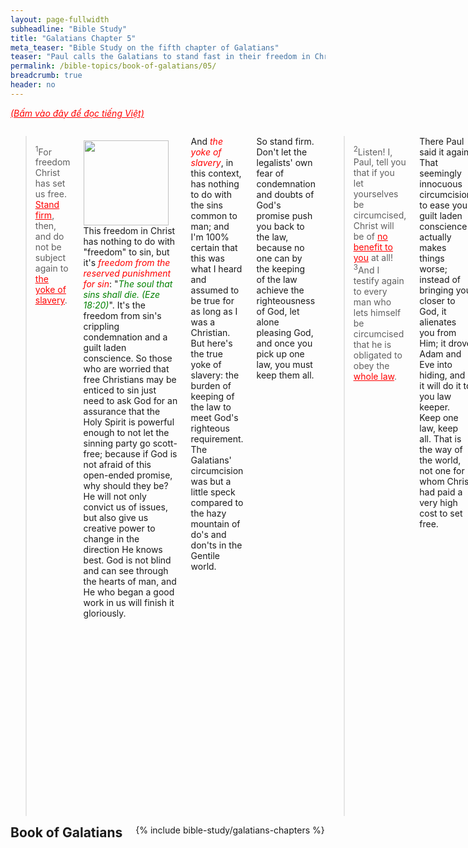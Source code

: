 ```yaml
---
layout: page-fullwidth
subheadline: "Bible Study"
title: "Galatians Chapter 5"
meta_teaser: "Bible Study on the fifth chapter of Galatians"
teaser: "Paul calls the Galatians to stand fast in their freedom in Christ, to stand firm against the pressure to go back to the law via circumcision (or justification based on observance of the law). To walk in the Spirit, as opposed to the keeping of the law, that they might be able to love one another, and to bear fruit of the Spirit."
permalink: /bible-topics/book-of-galatians/05/
breadcrumb: true
header: no
---
```

<!--more-->
<p style="font-style: italic;"><a style="color: #ff0000;" href="{{ site.projectname }}/hoc-kinh-thanh/sach-ga-la-ti/05/">(Bấm vào đây để đọc tiếng Việt)</a></p>
<div class="row">
<div class="medium-8 columns" markdown="1">

<!-- main body text -->
> <sup>1</sup>For freedom Christ has set us free. <span style="text-decoration: underline;"><span style="color: #ff0000; text-decoration: underline;">Stand firm</span></span>, then, and do not be subject again to <span style="text-decoration: underline;"><span style="color: #ff0000; text-decoration: underline;">the yoke of slavery</span></span>.<span style="text-align: justify;">

<div>
<p>
<img alt src="{{ site.baseurl }}/images/different-gospel.jpg" style="border: 0px none; margin: 7px 15px 0px 0px; max-width: 100%; height: 136px; padding: 0px; float: left;">
This freedom in Christ has nothing to do with "freedom" to sin, but it's <em><span style="color: #ff0000;">freedom from the reserved punishment for sin</span></em>: "<span style="color: #008000;"><em>The soul that sins shall die. (Eze 18:20)</em></span>". It's the freedom from sin's crippling condemnation and a guilt laden conscience. So those who are worried that free Christians may be enticed to sin just need to ask God for an assurance that the Holy Spirit is powerful enough to not let the sinning party go scott-free; because if God is not afraid of this open-ended promise, why should they be? He will not only convict us of issues, but also give us creative power to change in the direction He knows best. God is not blind and can see through the hearts of man, and He who began a good work in us will finish it gloriously.
</p>
</div>

And <em><span style="color: #ff0000;">the yoke of slavery</span></em>, in this context, has nothing to do with the sins common to man; and I'm 100% certain that this was what I heard and assumed to be true for as long as I was a Christian. But here's the true yoke of slavery: the burden&nbsp;of keeping of the law to meet God's righteous requirement. The Galatians' circumcision was but a little speck compared to the hazy mountain of do's and don'ts in the Gentile world.

So stand firm. Don't let the legalists' own fear of condemnation and doubts of God's promise push you back to the law, because no one can by the keeping of the law achieve the righteousness of God, let alone pleasing God, and once you pick up one law, you must keep them all.

> <sup>2</sup>Listen! I, Paul, tell you that if you let yourselves be circumcised, Christ will be of <span style="text-decoration: underline;"><span style="color: #ff0000; text-decoration: underline;">no benefit to you</span></span> at all! <sup>3</sup>And I testify again to every man who lets himself be circumcised that he is obligated to obey the <span style="text-decoration: underline;"><span style="color: #ff0000; text-decoration: underline;">whole law</span></span>.<span style="font-size: 11.3333330154419px; text-align: justify;">

There Paul said it again. That seemingly innocuous circumcision to ease your guilt laden conscience actually makes things worse; instead of bringing you closer to God, it alienates you from Him; it drove Adam and Eve into hiding, and it will do it to you law keeper. Keep one law, keep all. That is the way of the world, not one for whom Christ had paid a very high cost to set free.

> <sup>4</sup>You who are trying to be declared righteous by the law have been <span style="text-decoration: underline;"><span style="color: #ff0000; text-decoration: underline;">alienated from Christ</span></span>; you have <span style="text-decoration: underline;"><span style="color: #ff0000; text-decoration: underline;">fallen away from grace</span></span>!<span style="font-size: 11.3333330154419px; text-align: justify;">

For so long, many Christians have held a faulty understanding that if you keep falling into the same sins, making the same mistakes, God may let you go, and you will fall away from grace. Actually the opposite is true. The one who is so weak and most vulnerable is actually the one who needs Him the most, but the one to <em><span style="color: #ff0000;">fall away</span></em> is among the upright law-keeping folks, the very people who do this forbidden thing: trying to be declared righteous by the law.

> <sup>5</sup>For through the Spirit, by faith, we <span style="text-decoration: underline;"><span style="color: #ff0000; text-decoration: underline;">wait expectantly</span></span> for the hope of righteousness.<span style="font-size: 11.3333330154419px; text-align: justify;">

We only wait, especially wait expectantly, for what that is already ours, otherwise we must work to prove our worth to earn it, while never knowing for sure if the hope can be realized. This hope that Paul writes about is the kind expressed as the "blessed assurance," or the "substance of things hoped for, the evidence of things not seen." This is the kind of faith that pleases God, to trust in His promise, to believe in His character that God cannot lie.

> <sup>6</sup>For in Christ Jesus neither circumcision nor uncircumcision carries any weight—<span style="text-decoration: underline;"><span style="color: #ff0000; text-decoration: underline;">the only thing that matters</span></span> is faith working through love.

The addition of religious rituals and ordinances do not add anything to what Christ had done. And faith can only work through love, not through the obligation to the law. Under law, any kind of law, love will be suffocated, and faith will be extinguished. This is exactly what Paul wrote in verse 3:12 that the law is not based on faith, the Vietnamese translation may even have it better: "<span style="color: #008000;"><em>Vả luật pháp không phải đồng một thứ với đức tin (the law is not made of the same stuff with faith).</em></span>" If they're of different kinds, they cannot mix.

And only faith can work through love, while law will clearly work through fear, the fear of punishment. If you're obsessed with law keeping, you're not working through love.

> <sup>7</sup>You were running well; who prevented you from obeying the truth? <sup>8</sup>This persuasion does not come from <span style="text-decoration: underline; color: #ff0000;">the one who calls you</span>! <sup>9</sup>A little <span style="text-decoration: underline;"><span style="color: #ff0000; text-decoration: underline;">yeast</span></span> makes the whole batch of dough rise! <sup>10</sup>I am confident in the Lord that you will accept no other view. But the one who is confusing you will pay the penalty, whoever he may be.<span style="font-size: 11.3333330154419px; text-align: justify;">

God is the one who initially called them, so evidently the voice that is calling them back to the law belongs to ... someone else untrustworthy.

How did Paul know what Jesus said to his disciples long ago? Or was he among the Pharisees lurking around and took in much of what he said without understanding? But now he knows, Jesus spoke about him, and now he uses it against the legalists still much at work in the body of Christ in Galatia.

A little yeast, a little law, circumcision, do not handle, do not touch, a little precept here, a little precept there, enough to cause the whole body to stumble. Sounds holy and self-sacrificial, but add nothing to what that pleases God. On the other hand, these little laws take the people's eyes off of Jesus and onto themselves or others, and then there is infighting and the pursuit of vain glory.

> <sup>11</sup>Now, brothers and sisters, if I am still preaching circumcision, why am I still being persecuted? In that case the offense of the cross has been removed. <sup>12</sup>I wish those agitators would go so far as to castrate themselves!<span style="font-size: 11.3333330154419px; text-align: justify;">

The first part of verse 11 is rather self explanatory, but the later part ... how can it be interpreted? That if Paul was still preaching circumcision, it would have been acceptable as part of Christianity, then it is not incompatible with the cross of Christ? Perhaps this reasoning of Paul can be left alone and it won't affect his overall message. Verse 12 is rather hilarious but perhaps Paul was saying that if they think circumcision is important toward their higher spirituality, they might as well castrate themselves.

#### <strong>Practice Love</strong>

> <sup>13</sup>For you were called to freedom, brothers and sisters; only <span style="text-decoration: underline; color: #ff0000;">do not use your freedom</span> as an opportunity to indulge your flesh, but through love serve one another.<span style="font-size: 11.3333330154419px; text-align: justify;">

There is always a possibility of someone taking this freedom to an extreme, but this verse rather than threatens to take away freedom, it affirms it, because if the freedom is conditional, the withdrawal of it is a threat in itself. This freedom is <em><span style="color: #ff0000;">unconditional</span></em>, so much so that some might dare to take advantage of it.

This is similar to 1 Cor 10:23: "<em><span style="color: #008000;">All things are lawful, but not all things are profitable. Allthings are lawful, but not all things edify</span></em>." All things mean exactly that. A Christian now has complete diplomatic immunity in this foreign land.

With this <em><span style="color: #ff0000;">total immunity and freedom</span></em>, a Christian can love freely, and serve without obligation, but willingly become a slave to love, to serve, from a free heart.

> <sup>14</sup>For the whole law can be summed up in a single commandment, namely, “You must love your neighbor as yourself. <span style="color: #000000;">(NET)</span>”, or "For all the law is fulfilled in one word, even in this; Thou shalt love thy neighbour as thyself."<span style="color: #000000;"> as in the King James version</span>

According to Jamieson, Fausset and Brown, the oldest manuscript says "<em>all the law <span style="color: #ff0000;"><strong>has been</strong></span> fulfilled.</em>" Of course it was Christ who fulfilled all the law; and He did it on our behalf. He loved, and He counted it as our love; He died, and we are counted as buried with Him; He perfectly carried out God's law, and we're all forgiven. Then I can say without shame that I have fulfilled God's great love command, because I have put on Christ, and He did it.

When the law dominates this church, there can be nothing but troubles, because the law is not based on faith, and it actually provokes the works of the flesh. How can there be love if each would use the law to find faults with one another? That would lead to the following verse:

> <sup>15</sup>However, if you continually bite and devour one another, beware that you are not consumed by one another.

This is a typical symptom of a church operating on the basis of legality.

> <sup>16</sup>But I say, <span style="text-decoration: underline;"><span style="color: #ff0000; text-decoration: underline;">live by the Spirit</span></span> and you will not carry out the desires of the flesh. <sup>17</sup>For the flesh has desires that are opposed to the Spirit, and the Spirit has desires that are opposed to the flesh, for these are in opposition to each other, so that you cannot do what you want. <sup>18</sup>But if you are led by the Spirit, you are not under the law.

Paul now shows them the way to stop biting each other: to live by the Spirit through their faith in Christ. Spirit vs. flesh, faith vs. law. Choose one and you will be free from the other.

> <sup>19</sup>Now the <span style="text-decoration: underline;"><span style="color: #ff0000; text-decoration: underline;">works of the flesh</span></span> are obvious: sexual immorality, impurity, depravity, <sup>20</sup>idolatry, sorcery, hostilities, strife, jealousy, outbursts of anger, selfish rivalries, dissensions, factions, <sup>21</sup>envying, murder, drunkenness, carousing, and similar things. I am warning you, as I had warned you before: Those who practice such things <span style="text-decoration: underline;"><span style="color: #ff0000; text-decoration: underline;">will not inherit the kingdom of God</span></span>!

As a fleshly being, here are the inevitable aspects of your life: all of the sins above. Each of us will own a part of the list above, there is no exception. So in and of yourself, you will not inherit the kingdom of God.

> <sup>22</sup>But the fruit of the Spirit is love, joy, peace, patience, kindness, goodness, faithfulness, <sup>23</sup>gentleness, and self-control. <span style="text-decoration: underline;"><span style="color: #ff0000; text-decoration: underline;">Against such things there is no law</span></span>.<span style="font-size: 11.3333330154419px; text-align: justify;">

But those that live by the Spirit are promised what the law keepers try to get but can't. Because you do not need any law to command the production of the Spirit's fruit, on the contrary, the law actually promotes the works of the flesh.

<em><span style="color: #ff0000;">Against such things there is no law</span></em> means there is no law that commands you to produce these fruits. In other words, the fruits could only come out where there is a vacuum of the law.

> <sup>24</sup>Now those who belong to Christ <span style="text-decoration: underline;"><span style="color: #ff0000; text-decoration: underline;">have crucified</span></span> the flesh with its passions and desires.

To have the flesh crucified is to have fulfilled all the requirements of the law, to be no longer under its guardianship. This is a wonderful gift to us: we're counted as already buried with Christ, debt fully paid, declared innocent.

Practically speaking, our flesh with its passions and desires are still as alive as ever, but positionally speaking, the flesh with its passions and desires are imparted a virtual death thanks to Christ so we may be considered blameless on the day Christ comes to welcome His bride. The mistake most Christians make is their focus on the eradication of the practical flesh with its passions and desires. Let's not forget God gave us a restart with Noah's family and the great flood, and many thousand years until Christ comes to show us man cannot eradicate the sins of his flesh.

> <sup>25</sup>If we live by the Spirit, let us also behave in accordance with the Spirit. <sup>26</sup>Let us not become conceited, provoking one another, being jealous of one another.

The call here is to let go of the law and take the hand of Christ in the Spirit. That's the only way we can truly become a channel of God's peace.

{% include bible-study/bible-study-footer %}
</div><!-- /.medium-8.columns -->
<div class="bible-index medium-4 columns">
<h2 style="margin: 0px">Book of Galatians</h2>
        {% include bible-study/galatians-chapters %}
</div><!-- /.medium-4.columns -->
</div><!-- /.row -->
